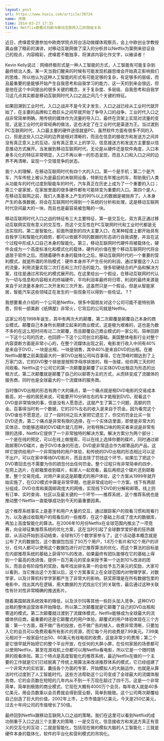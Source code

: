 ```yaml
---
layout: post
url: https://www.huxiu.com/article/30724
name: 虎嗅
time: 2014-03-27 17:35
title: Netflix颠覆式创新与移动互联网入口的隐秘关系
---
```

近日，虎嗅君受邀参加中欧商学院点将台活动做媒体观察员，会上中欧创业学教授龚焱做了精彩的演讲，对移动互联网做了深入的分析并以Netflix为案例来验证自己的观点，内容精彩，虎嗅君不敢独享，将演讲内容化作文字，以飨读者！

Kevin Kelly说过：网络终极形式是一种人工智能的方式，人工智能有可能复杂到最终统治人类。某一天当我们醒来的时候有可能发现机器思维会开始真正影响我们的思维，所以他认为这种人工智能的形式有可能足够的复杂，有足够多的层级，而且最重要的是能够开始产生自我思考和自我学习的能力，这一天的到来会很远，但是他在这个中间提出的很多关键的概念，关于复杂度、多层级、自我思考和自我学习这几点其实都是移动互联网时代入口之战之间几个关键的特征。

如果回溯到工业时代，入口之战并不是今天才发生，入口之战已经从工业时代就开始了，在主要的品牌和工商巨头之间早就开始了争夺入口的战争，工业时代入口之战非常简单明确，用传统的媒体作为流量的导入口，最终在货架上实现对流量的变现，这是工业时代非常经典的做法，这也决定了在工业时代是渠道为王。当过渡到PC互联网时代，入口最主要的硬件途径就是PC，虽然软件方面有很多不同的入口，但是这些入口之间的边界是相对清晰的，而且在信息的接收方和发送方之间并没有真正意义上的互动，没有真正意义上的学习，信息接送方和发送方主要是以信息推动方式展开。当发展到移动互联网时代，无论是从硬件还是软件角度，入口本身多元化的特征非常明显，入口不再以单一的形态呈现，而且入口和入口之间的边界不再清晰，呈现一个交错竞争的状态。

我个人的理解，在移动互联网时代有四个大的入口。第一个是手机；第二个是汽车，汽车传统上被认为是最后的未联网设备，特斯拉去年推出的车，帮助我们人类从功能车的时代过度到智能车的时代，汽车真正在历史上成为了一个重要的入口；第三个是家居，在家居里面的很多硬件都有可能转变为重要的入口。第四个是人，在移动互联网之前，我们人类基本上产生的99%以上的数据是被抛弃了。人本身产生的各类数据，将会在互联网时代得到一个系统的分析和处理，这是移动互联网时代空间最大的一块，而且也是最容易被忽略的一块。

移动互联网时代入口之战的特征有三大主要特征，第一是交互化，双方真正通过移动互联网实现有意义的交互性，而这个交互性在PC互联网时代和工业时代都是无法实现的。第二是智能化，前面所提到的四大主要入口，在某种程度上都开始具有自我学习和智能化的趋势，都可以依据不同的数据的形态进行自我调整，并且在这个过程中形成入口自己本身的智能化。第三，移动互联网时代硬件将被载体化，硬件会成为一个高度标准化和模式化的载体，硬件的价值在整个移动互联网时代将会退居于软件之后。而随着硬件本身的载体化之后，移动互联网时代的一个重要的营利模式，就是所谓的吊钩模式：硬件本身并不产生任何的利润，通过掌握这个入口的流量，利用流量实现二次打击和三次打击的能力。很多软硬结合的产品和解决方案，往往是通过吊钩化的模式展开的。在这里给出一个假设，在移动互联网时代认为一切与信息和内容相关的终端硬件，平均利润率最终将归零，利润的最终来源是来自于对流量本身的二次开发和三次开发。这虽然只是一个假设，但是从智能家居，智能汽车这些领域正在发生的一些现象可以得到一些佐证。 ? ?

我想要重点介绍的一个公司是Netflix，很多中国朋友对这个公司可能不是特别熟悉，但有一部美剧《纸牌屋》非常火，它背后的公司就是Netflix。

这家公司在1998年诞生，其中有两次大的颠覆，第二次颠覆是颠覆自己本身的商业模式。颠覆自己本身所长期建立起来的商业模式，这是极为艰难的，这也是为数不多的在这么短时间有过二次颠覆，而且颠覆自己商业模式的一家公司。简单回顾一下这个公司的历史，也回顾一下这个公司创立的基础。美国整体电影行业对整个内容垄断方面是非常小心的，在整个流媒体出现之前，电影发行收入中间有40%是来自于DVD，一块是出租，一块是销售，其中40%是来自DVD的出租。在被Netflix颠覆之前美国最大的一家DVD出租公司叫百事得，它在顶峰时期达到了上万家门店，它的DVD整个排放是按照字母序排放的，租一张碟，给你两三天的时间观看。Netflix这个公司它的第一次颠覆是颠覆了以实体DVD出租店为形态的出租方式，第二次颠覆就是颠覆了自己的以邮寄为主的方式，从而转变成了流媒体的服务商，同时也是全球最大的一个流媒体的服务商。

当时像DVD出租的形态有两个大的痛点，第一个痛点就是租DVD电影的交易成本极高，对一般的居民来说，可能要开10分钟左右的车才能租到DVD。观看这个DVD是非常愉快的事，但是没有人愿意还，这就产生了第二个问题，高额的罚金。百事得当时有一个数据，它的20%左右的收入是来自于罚金。因为看完这个DVD谁也不愿意还，过了一段时间之后大家把它遗忘了，你交的罚金比买一张DVD还贵。第二个痛点是非常有限的选择，在一个实体店里面，即使是非常大的实体店，你能够选择的DVD碟片就几百种，对有特殊口味的购买者来说是非常有限的选择，Netflix它提供了一个非常独特的解决方案。解决方案分为两个部分：一个是在线的预定，可以在线上做搜索，可以在线上选择你要的碟片，同时通过邮政邮寄DVD碟片，由于DVD本身的形态，DVD是非常适合作为邮寄品的产品，这样它提供给用户一个非常独特的用户体验，和传统的DVD出租的形态相比可以足不出户，可以在家中等待DVD影片，而且去除了罚钱这个环节，如果忘了把这个DVD寄回去也不需要为你的疏忽付出任何罚金。整个过程只有非常简单的四步，在网上选片，在邮箱里收到碟片，和家人一起观看，最后再把这个碟片还到邮箱里，整个交易完成。对用户来说这是颠覆式的用户体验，这个方案从1999年就开始实施了，在O2O模式中算是非常早期，也是非常成功的一个方案。线下有两部分组成，DVD仓库和美国邮政庞大的网络，实现线下DVD的分解和邮寄。线上则有订单、实时查询、社区以及最关键的一个环节——推荐系统，这个推荐系统也是推动整个Netflix一直能够成功到今天的最重要因素。

这个推荐系统事实上是基于和用户大量的交互，通过跟踪客户的观看习惯和观看行为，以及通过收取用户的观看后的一些推荐，在这个基础上形成了庞大的数据库，再加上高度智能化的算法。在2006年10月份Netflix在全球范围内推出了一项竞赛，向全球征集推荐系统的优化方案，这在当时引起了全球数学爱好者的狂热跟踪，从活动开始到活动结束，全球有5万个数学家参与了，这个活动基本概念就是公布了大的数据包，这个数据包包括了50万个用户，1.8万个影片和1亿个用户的评分，任何人都可以使用这个数据包进行对它推荐算法的优化，而这个算法的目标是在内部推荐系统的基础上获得10%的改进，如果最终有团队能够在它的基础上得到一个最高的改进值，提供一百万美元的奖金来授予第一个达到10%改进的团队，而且会有阶段性的奖励，每年找出排名第一的会给予五万美元的奖励，大家可以看到，当它推出这个方案以后，这个方案事实上在全球范围内对物理学家，对数学家，以及计算机科学学家都产生了非常大的影响。获奖原理是在所有数据包里的电影中，找出其内在逻辑，用大数据的方式找出它们的关联性，最后通过这种关联性有针对性非常精确的推送影片。

随着美国邮政系统效率的降低，以及沃尔玛等其他一些巨头加入竞争，这种DVD出租的整体运营效率开始降低，所以第二次颠覆就是它颠覆了自己的DVD出租和寄送的模式。第二次颠覆就过渡到了流媒体模式，Netflix能够成为全球最大的流媒体供应商，最重要的还是它颠覆式的用户体验。颠覆式的用户体验体现在三个方面：第一个方面，既不做广告的投放，也不做广告的植入，收费非常清晰，只要加入它的会员可以免费观看所有影片的资源，而它每个月的收费是7.99美元。7.99美元相对于一般家庭付出50、60美元有线电视的收费，这是非常少的费用；第二个是它很早就开始把它的整个平台开放，在任何的大屏小屏，在任何家居的场景都可以使用Netflix，甚至在游戏机上你都可以用Netflix看电影，所以它是一个随时随屏的观看体验。第三个特点是高度智能化的推荐系统，最近Netflix在做的一个主要的工作就是它们已经脱离了传统上用算法来改进推荐体系的模式，它已经组建了一个非常大的实验室，囊括各个方面的专家，开始模拟人的大脑运作，也就是从算法时代过度到了人工智能时代。这些方法帮助这个公司变成了全球最大的流媒体服务商，它的会员数在短短的几年内从不到一千万现在超过了四千万。这是一个非常简单，简单到极致的商业模式，它现在大概有4000万个会员，每年收入就是40多亿美元，用会员数乘以会员费就会得到营业额，简单到极致。这个公司两次颠覆给自己创造了巨大的价值，2002年上市，上市市值是5亿美元，今天是250亿美元，过去十年间公司的市值增长了50倍。

最终回到Netflix跟移动互联网入口之战的策略，我们在这里可以看到Netflix的成功侧重于入口之战三个主要大的策略：一是交互化，信息接收方和发送方真正有意义的交互化的互动；二就是智能化，包括现在做的模拟大脑的人工智能化；三就是硬件本身的载体化，软件的平台化和营利模式的吊钩化。

